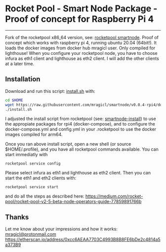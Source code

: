 # Rocket Pool - Smart Node Package - Proof of concept for Raspberry Pi 4


---

Fork of the rocketpool x86_64 version, see: [rocketpool smartnode](https://github.com/rocket-pool/smartnode). Proof of concept which works with raspberry pi 4, running ubuntu 20.04 (64bit!). It loads the docker images from docker hub mragicl user. Only compiled for lighthouse! When you configure your rocketpool node, you have to choose infura as eth1 client and lighthouse as eth2 client. I will add the other clients at a later time.


## Installation

Download and run this script: [install.sh](https://raw.githubusercontent.com/mragicl/smartnode/v0.0.4-rpi4/downloads/install.sh) with:
```bash
cd $HOME
wget https://raw.githubusercontent.com/mragicl/smartnode/v0.0.4-rpi4/downloads/install.sh
./install.sh
```

I adjusted the install script from rocketpool (see: [smartnode-install](https://github.com/rocket-pool/smartnode-install)) to use the appropiate packages for rpi4 (docker-compose), and to configure the docker-compose.yml and config.yml in your .rocketpool to use the docker images compiled for arm64.


Once you ran above install script, open a new shell (or source $HOME/.profile), and you have all rocketpool commands available. You can start immediatly with
```
rocketpool service config
```
Please select infura as eth1 and lighthouse as eth2 client. Then you can start the eth1 and eth2 clients with:
```
rocketpool service start
```
and do all the steps as described here: https://medium.com/rocket-pool/rocket-pool-v2-5-beta-node-operators-guide-77859891766b


## Thanks
Let me know about your impressions and how it works: mragicl@protonmail.com
https://etherscan.io/address/0xcc6AEAA7703C4993B8B8FE6bDe2c4814a5a373B9

